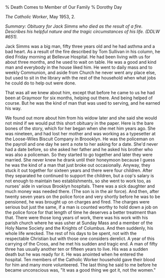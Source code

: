 % Death Comes to Member of Our Family
% Dorothy Day

*The Catholic Worker*, May 1953, 2.

*Summary: Obituary for Jack Simms who died as the result of a fire.
Describes his helpful nature and the tragic circumstances of his life.
(DDLW \#651).*

Jack Simms was a big man, fifty three years old and he had asthma and a
bad heart. As a result of the fire described by Tom Sullivan in his
column, he died Friday morning at Bellevue Hospital. He had been living
with us for about three months, and he used to wait on table. He was a
good and kind man and everybody in the house liked him. He went to daily
mass and to weekly Communion, and aside from Church he never went any
place else, but used to sit in the library with the rest of the
household when what jobs he could do to help out were done.

That was all we knew about him, except that before he came to us he had
been at Graymoor for six months, helping out there. And being helped of
course. But he was the kind of man that was used to serving, and he
earned his way.

We found out more about him from his widow later and she said she would
not mind if we would put this short obituary in the paper. Here is the
bare bones of the story, which for her began when she met him years ago.
She was nineteen, and had lost her mother and was working as a
typesetter at the Loose-Wiles Biscuit Company in Broooklyn. He was the
policeman on the payroll and one day he sent a note to her asking for a
date. She'd never had a date before, so she asked her father and he
asked his brother who was also a policeman. So they started to go
together and later they were married. She never knew he drank until
their honeymoon because I guess he was the kind of a man that just broke
out occasionally. Anyway, they stuck it out together for sixteen years
and there were four children. After they separated he continued to
support the children, but a cop's salary is not enough to maintain two
establishments, so she went to work too, as nurses' aide in various
Brooklyn hospitals. There was a sick daughter and much money was needed
there. (The son is in the air force). And then, after twenty seven years
on the police force and very shortly before he was to be pensioned, he
was brought up on charges and fired. The charges were serious but just
the same, if a man is counted worthy to hold down a job on the police
force for that length of time he deserves a better treatment than that.
There were those long years of work, there was his work with his parish
church where he was usher at Sunday Mass and a member of the Holy Name
Society and the Knights of Columbus. And then suddenly, his whole life
wrecked. The rest of his days to be spent, not with the respectable
Christian but with those one considers derelict. A year of this carrying
of the Cross, and he met his sudden and tragic end. A man of fifty three
has usually another ten or fifteen years to live. His was a sudden death
but he was ready for it. He was anointed when he entered the hospital.
Ten members of the Catholic Worker household gave their blood for him
and many more volunteered. The last thing he said to me before he became
unconscious was, "It was a good thing we got it, not the women."
